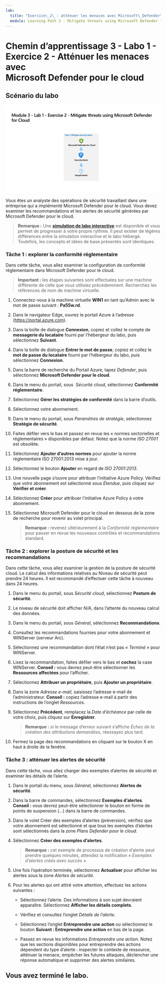 ```yaml
---
lab:
  title: "Exercice\_2\_: atténuer les menaces avec Microsoft\_Defender\_pour\_le\_cloud"
  module: Learning Path 3 - Mitigate threats using Microsoft Defender for Cloud
---
```


# Chemin d’apprentissage 3 - Labo 1 - Exercice 2 - Atténuer les menaces avec Microsoft Defender pour le cloud

## Scénario du labo

![Vue d’ensemble du labo](../Media/SC-200-Lab_Diagrams_Mod3_L1_Ex2.png)

Vous êtes un analyste des opérations de sécurité travaillant dans une entreprise qui a implémenté Microsoft Defender pour le cloud. Vous devez examiner les recommandations et les alertes de sécurité générées par Microsoft Defender pour le cloud.

>**Remarque :** Une **[simulation de labo interactive](https://mslabs.cloudguides.com/guides/SC-200%20Lab%20Simulation%20-%20Mitigate%20threats%20using%20Microsoft%20Defender%20for%20Cloud)** est disponible et vous permet de progresser à votre propre rythme. Il peut exister de légères différences entre la simulation interactive et le labo hébergé. Toutefois, les concepts et idées de base présentés sont identiques. 


### Tâche 1 : explorer la conformité réglementaire

Dans cette tâche, vous allez examiner la configuration de conformité réglementaire dans Microsoft Defender pour le cloud. 

>**Important :** les étapes suivantes sont effectuées sur une machine différente de celle que vous utilisiez précédemment. Recherchez les références de nom de machine virtuelle.

1. Connectez-vous à la machine virtuelle **WIN1** en tant qu'Admin avec le mot de passe suivant : **Pa55w.rd**.  

1. Dans le navigateur Edge, ouvrez le portail Azure à l’adresse (https://portal.azure.com).

1. Dans la boîte de dialogue **Connexion**, copiez et collez le compte de **messagerie du locataire** fourni par l’hébergeur du labo, puis sélectionnez **Suivant**.

1. Dans la boîte de dialogue **Entrer le mot de passe**, copiez et collez le **mot de passe du locataire** fourni par l’hébergeur du labo, puis sélectionnez **Connexion**.

1. Dans la barre de recherche du Portail Azure, tapez *Defender*, puis sélectionnez **Microsoft Defender pour le cloud**.

1. Dans le menu du portail, sous  *Sécurité cloud*, sélectionnez **Conformité réglementaire**.

1. Sélectionnez **Gérer les stratégies de conformité** dans la barre d’outils.

1. Sélectionnez votre abonnement.

1. Dans le menu du portail, sous *Paramètres de stratégie*, sélectionnez **Stratégie de sécurité**.

1. Faites défiler vers le bas et passez en revue les « normes sectorielles et réglementaires » disponibles par défaut. Notez que la norme *ISO 27001* est obsolète.

1. Sélectionnez **Ajouter d’autres normes** pour ajouter la norme réglementaire ISO 27001:2013 mise à jour.

1. Sélectionnez le bouton **Ajouter** en regard de *ISO 27001:2013*.

1. Une nouvelle page s’ouvre pour attribuer l’initiative Azure Policy. Vérifiez que votre abonnement est sélectionné sous *Étendue*, puis cliquez sur **Vérifier et créer**.

1. Sélectionnez **Créer** pour attribuer l’initiative Azure Policy à votre abonnement.

1. Sélectionnez Microsoft Defender pour le cloud en dessous de la zone de recherche pour revenir au volet principal.

    >**Remarque :** revenez ultérieurement à la *Conformité réglementaire* pour passer en revue les nouveaux contrôles et recommandations standard.


### Tâche 2 : explorer la posture de sécurité et les recommandations

Dans cette tâche, vous allez examiner la gestion de la posture de sécurité cloud.  Le calcul des informations relatives au Niveau de sécurité peut prendre 24 heures. Il est recommandé d’effectuer cette tâche à nouveau dans 24 heures.

1. Dans le menu du portail, sous *Sécurité cloud*, sélectionnez **Posture de sécurité**.

1. Le niveau de sécurité doit afficher *N/A*, dans l’attente du nouveau calcul des données.

1. Dans le menu du portail, sous *Général*, sélectionnez **Recommandations**.

1. Consultez les recommandations fournies pour votre abonnement et WINServer (serveur Arc).

1. Sélectionnez une recommandation dont l’état n’est pas *« Terminé »* pour WINServer.

1. Lisez la recommandation, faites défiler vers le bas et **cochez** la case WINServer. **Conseil :** vous devrez peut-être sélectionner les **Ressources affectées** pour l’afficher.

1. Sélectionnez **Attribuer un propriétaire**, puis **Ajouter un propriétaire**.

1. Dans la zone *Adresse e-mail*, saisissez l’adresse e-mail de l’administrateur. **Conseil :** copiez l’adresse e-mail à partir des instructions de l’onglet *Ressources*.

1. Sélectionnez **Précédent**, remplacez la *Date d’échéance* par celle de votre choix, puis cliquez sur **Enregistrer**.

    >**Remarque :** si le message d’erreur suivant s’affiche *Échec de la création des attributions demandées*, réessayez plus tard.

1. Fermez la page des recommandations en cliquant sur le bouton X en haut à droite de la fenêtre.


### Tâche 3 : atténuer les alertes de sécurité

Dans cette tâche, vous allez charger des exemples d’alertes de sécurité et examiner les détails de l’alerte.


1. Dans le portail du menu, sous *Général*, sélectionnez **Alertes de sécurité**.

1. Dans la barre de commandes, sélectionnez **Exemples d’alertes**. **Conseil :** vous devrez peut-être sélectionner le bouton en forme de points de suspension (…) dans la barre de commandes.

1. Dans le volet Créer des exemples d’alertes (préversion), vérifiez que votre abonnement est sélectionné et que tous les exemples d’alertes sont sélectionnés dans la zone *Plans Defender pour le cloud*.

1. Sélectionnez **Créer des exemples d’alertes**.  

    >**Remarque :** cet exemple de processus de création d’alerte peut prendre quelques minutes, attendez la notification *« Exemples d’alertes créés avec succès ».* 

1. Une fois l’opération terminée, sélectionnez **Actualiser** pour afficher les alertes sous la zone *Alertes de sécurité*.

1. Pour les alertes qui ont attiré votre attention, effectuez les actions suivantes :

    - Sélectionnez l’alerte. Des informations à son sujet devraient apparaître. Sélectionnez **Afficher les détails complets**.

    - Vérifiez et consultez l’onglet *Détails de l’alerte*.

    - Sélectionnez l’onglet **Entreprendre une action** ou sélectionnez le bouton **Suivant : Entreprendre une action** en bas de la page.

    - Passez en revue les informations *Entreprendre une action*. Notez que les sections disponibles pour entreprendre des actions dépendent du type d’alerte : inspecter le contexte de ressource, atténuer la menace, empêcher les futures attaques, déclencher une réponse automatique et supprimer des alertes similaires.

## Vous avez terminé le labo.
